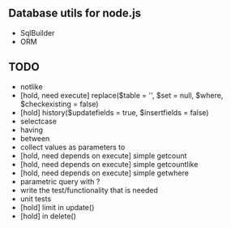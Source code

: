 Database utils for node.js
--------------------------
- SqlBuilder
- ORM

TODO
----
- notlike
- [hold, need execute] replace($table = '', $set = null, $where, $checkexisting = false)
- [hold] history($updatefields = true, $insertfields = false)
- selectcase
- having
- between
- collect values as parameters to 
- [hold, need depends on execute] simple getcount
- [hold, need depends on execute] simple getcountlike
- [hold, need depends on execute] simple getwhere
- parametric query with ?
- write the test/functionality that is needed
- unit tests
- [hold] limit in update()
- [hold] in delete()